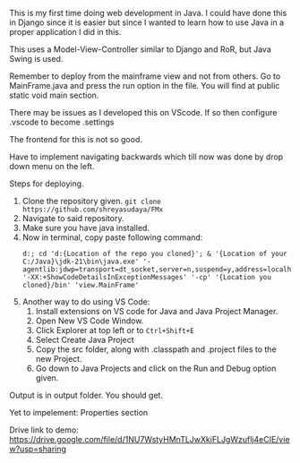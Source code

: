 This is my first time doing web development in Java. I could have done this in Django since it is easier but since I wanted to learn how to use Java in a proper application I did in this. 

This uses a Model-View-Controller similar to Django and RoR, but Java Swing is used.

Remember to deploy from the mainframe view and not from others. Go to MainFrame.java and press the run option in the file. You will find at public static void main section.

There may be issues as I developed this on VScode. If so then configure .vscode to become .settings

The frontend for this is not so good.

Have to implement navigating backwards which till now was done by drop down menu on the left.

Steps for deploying.

1. Clone the repository given. ```git clone https://github.com/shreyasudaya/FMx```
2. Navigate to said repository.
3. Make sure you have java installed.
4. Now in terminal, copy paste following command:
   ```
   d:; cd 'd:{Location of the repo you cloned}'; & '{Location of your C:/Java}\jdk-21\bin\java.exe' '-agentlib:jdwp=transport=dt_socket,server=n,suspend=y,address=localhost:63640' '-XX:+ShowCodeDetailsInExceptionMessages' '-cp' '{Location you cloned}/bin' 'view.MainFrame'
   ```
5. Another way to do using VS Code:
    1. Install extensions on VS code for Java and Java Project Manager.
    2. Open New VS Code Window.
    3. Click Explorer at top left or to ```Ctrl+Shift+E```
    4. Select Create Java Project
    5. Copy the src folder, along with .classpath and .project files to the new Project.
    6. Go down to Java Projects and click on the Run and Debug option given.


Output is in output folder. You should get.

Yet to impelement: Properties section

Drive link to demo: https://drive.google.com/file/d/1NU7WstyHMnTLJwXkiFLJgWzuflj4eCIE/view?usp=sharing

